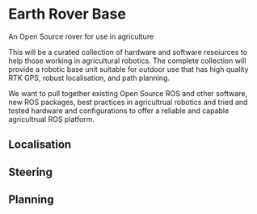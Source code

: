# Earth Rover Base
An Open Source rover for use in agriculture

This will be a curated collection of hardware and software resoiurces to help those working in agricultural robotics. The complete collection will provide a robotic base unit suitable for outdoor use that has high quality RTK GPS, robust localisation, and path planning.

We want to pull together existing Open Source ROS and other software, new ROS packages, best practices in agricultrual robotics and tried and tested hardware and configurations to offer a reliable and capable agricultrual ROS platform.

## Localisation


## Steering


## Planning

